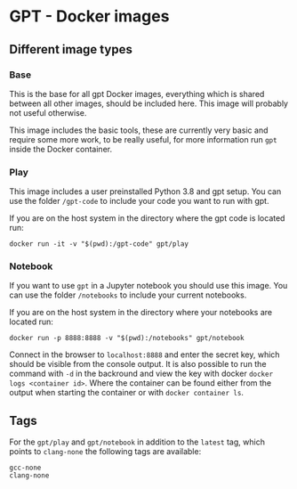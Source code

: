 # GPT - Docker images

## Different image types

### Base

This is the base for all gpt Docker images, everything which is shared between all other images, should be included here. This image will probably not useful otherwise.

This image includes the basic tools, these are currently very basic and require some more work, to be really useful, for more information run `gpt` inside the Docker container.

### Play

This image includes a user preinstalled Python 3.8 and gpt setup. You can use the folder `/gpt-code` to include your code you want to run with gpt.

If you are on the host system in the directory where the gpt code is located run:
```
docker run -it -v "$(pwd):/gpt-code" gpt/play
```

### Notebook

If you want to use `gpt` in a Jupyter notebook you should use this image. You can use the folder `/notebooks` to include your current notebooks.

If you are on the host system in the directory where your notebooks are located run:
```
docker run -p 8888:8888 -v "$(pwd):/notebooks" gpt/notebook
```

Connect in the browser to `localhost:8888` and enter the secret key, which should be visible from the console output.
It is also possible to run the command with `-d` in the backround and view the key with docker `docker logs <container id>`. Where the container can be found either from the output when starting the container or with `docker container ls`.

## Tags

For the `gpt/play` and `gpt/notebook` in addition to the `latest` tag, which points to `clang-none` the following tags are available:
```
gcc-none
clang-none
```
